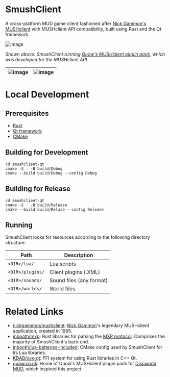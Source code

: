 # SmushClient

A cross-platform MUD game client fashioned after [Nick Gammon's MUSHclient](https://www.gammon.com.au) with MUSHclient API compatibility, built using Rust and the Qt framework.

![image](https://github.com/user-attachments/assets/04e672e7-65c6-46b6-9e12-a9c1a7b254e5)

_Shown above: SmushClient running [Quow's MUSHclient plugin pack](https://quow.co.uk/mushclient.php), which was developed for the MUSHclient API._

| ![image](https://github.com/user-attachments/assets/a61c4d52-f2a5-48f3-a4a0-9e95810d7218) | ![image](https://github.com/user-attachments/assets/22df296d-7192-4b15-812a-2a4e9fb3f8a6) |
| ----------------------------------------------------------------------------------------- | ----------------------------------------------------------------------------------------- |

# Local Development

## Prerequisites

- [Rust](https://doc.rust-lang.org/cargo/getting-started/installation.html)
- [Qt framework](https://doc.qt.io/qt-6/get-and-install-qt.html)
- [CMake](https://cmake.org/download/)

## Building for Development

```console
cd smushclient-qt
cmake -S . -B build/Debug
cmake --build build/Debug --config Debug
```

## Building for Release

```console
cd smushclient-qt
cmake -S . -B build/Release
cmake --build build/Relase --config Release
```

## Running

SmushClient looks for resources according to the following directory structure:

| Path             | Description              |
| ---------------- | ------------------------ |
| `<DIR>/lua/`     | Lua scripts              |
| `<DIR>/plugins/` | Client plugins (.XML)    |
| `<DIR>/sounds/`  | Sound files (any format) |
| `<DIR>/worlds/`  | World files              |

# Related Links

- [nickgammon/mushclient](https://github.com/nickgammon/mushclient): [Nick Gammon](https://www.gammon.com.au/)'s legendary MUSHclient application, created in 1995.
- [jnbooth/mxp](https://github.com/jnbooth/mxp): Rust libraries for parsing the [MXP protocol](https://www.zuggsoft.com/zmud/mxp.htm). Comprises the majority of SmushClient's back end.
- [jnbooth/lua-batteries-included](https://github.com/jnbooth/lua-batteries-included): CMake config used by SmushClient for its Lua libraries.
- [KDAB/cxx-qt](https://github.com/KDAB/cxx-qt): FFI system for using Rust libraries in C++ Qt.
- [quow.co.uk](https://quow.co.uk/): Home of Quow's MUSHclient plugin pack for [Discworld MUD](http://discworld.starturtle.net/lpc/), which inspired this project.
